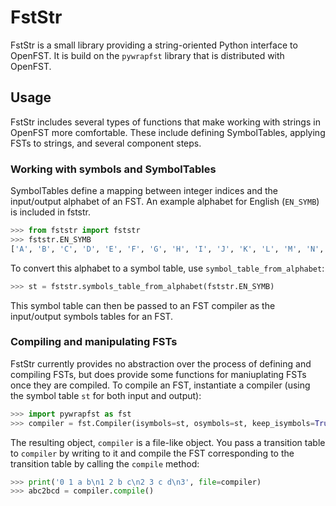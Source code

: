 # FstStr

FstStr is a small library providing a string-oriented Python interface to
OpenFST. It is build on the `pywrapfst` library that is distributed with
OpenFST.

## Usage

FstStr includes several types of functions that make working with strings in
OpenFST more comfortable. These include defining SymbolTables, applying FSTs to
strings, and several component steps.

### Working with symbols and SymbolTables

SymbolTables define a mapping between integer indices and the input/output
alphabet of an FST. An example alphabet for English (`EN_SYMB`) is included in fststr.

```python
>>> from fststr import fststr
>>> fststr.EN_SYMB
['A', 'B', 'C', 'D', 'E', 'F', 'G', 'H', 'I', 'J', 'K', 'L', 'M', 'N', 'O', 'P', 'Q', 'R', 'S', 'T', 'U', 'V', 'W', 'X', 'Y', 'Z', 'a', 'b', 'c', 'd', 'e', 'f', 'g', 'h', 'i' 'j', 'k', 'l', 'm', 'n', 'o', 'p', 'q', 'r', 's', 't', 'u', 'v', 'w', 'x', 'y', 'z', '-', "'", "'", '+Known', '+Guess', '<other>', '<c>', '<v>']
```

To convert this alphabet to a symbol table, use `symbol_table_from_alphabet`:

```python
>>> st = fststr.symbols_table_from_alphabet(fststr.EN_SYMB)
```

This symbol table can then be passed to an FST compiler as the input/output
symbols tables for an FST.

### Compiling and manipulating FSTs

FstStr currently provides no abstraction over the process of defining and
compiling FSTs, but does provide some functions for maniuplating FSTs once they
are compiled.  To compile an FST, instantiate a compiler (using the symbol table
`st` for both input and output):

```python
>>> import pywrapfst as fst
>>> compiler = fst.Compiler(isymbols=st, osymbols=st, keep_isymbols=True, keep_osymbols=True)
```

The resulting object, `compiler` is a file-like object. You pass a transition
table to `compiler` by writing to it and compile the FST corresponding to the
transition table by calling the `compile` method:

```python
>>> print('0 1 a b\n1 2 b c\n2 3 c d\n3', file=compiler)
>>> abc2bcd = compiler.compile()
```